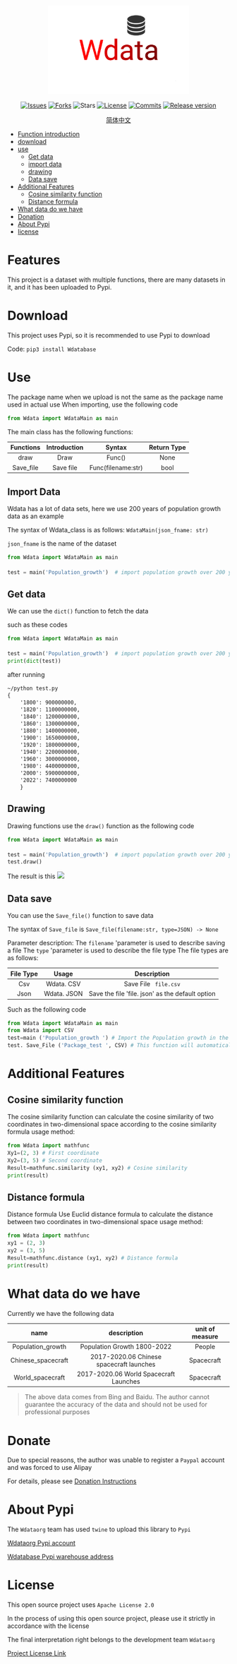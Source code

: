 <div align="center">
 
<img src="https://raw.githubusercontent.com/Wdataorg/Wdata/main/.github/logo.svg" height=200/>
 
[![Issues](https://img.shields.io/github/issues/Wdataorg/Wdata?style=for-the-badge&color=yellogreen)](https://github.com/Wdataorg/Wdata/issues)
[![Forks](https://img.shields.io/github/forks/Wdataorg/Wdata?style=for-the-badge&color=orange)](https://github.com/Wdataorg/Wdata/network/members)
![Stars](https://img.shields.io/github/stars/Wdataorg/Wdata?style=for-the-badge&color=yellowgreen)
[![License](https://img.shields.io/github/license/Wdataorg/Wdata?style=for-the-badge&color=red)](https://shiro.apache.org/license.html) 
[![Commits](https://img.shields.io/github/commit-activity/m/Wdataorg/Wdata?label=commits&style=for-the-badge&color=blue)](https://github.com/Wdataorg/Wdata/commits "Commit History")
 [![Release version](https://img.shields.io/github/v/release/Wdataorg/Wdata?color=brightgreen&label=Download&style=for-the-badge)](#release-files "Release")
 
 [简体中文](https://github.com/Wdataorg/Wdata/tree/main/README_SimpleChinese.md)


</div>

- [Function introduction](#Features)
- [download](#Download)
- [use](#Use)
    - [Get data](#Get-data)
    - [import data](#Import-data)
    - [drawing](#Drawing)
    - [Data save](#Data-save)
- [Additional Features](#Additional-Features)
    - [Cosine similarity function](#Cosine-similarity-function)
    - [Distance formula](#Distance-formula)
- [What data do we have](#What-data-do-we-have)
- [Donation](#Donate)
- [About Pypi](#About-Pypi)
- [license](#License)

# Features

This project is a dataset with multiple functions, there are many datasets in it, and it has been uploaded to Pypi.

# Download
This project uses Pypi, so it is recommended to use Pypi to download

Code: `pip3 install Wdatabase`

# Use

The package name when we upload is not the same as the package name used in actual use
When importing, use the following code

````python
from Wdata import WdataMain as main
````
The main class has the following functions:

| Functions | Introduction |       Syntax       | Return Type |
|:---------:|:------------:|:------------------:|:-----------:|
|   draw    |    Draw      |      Func()        |    None     |
| Save_file |  Save file   | Func(filename:str) |    bool     |
## Import Data
Wdata has a lot of data sets, here we use 200 years of population growth data as an example

The syntax of Wdata_class is as follows:
`WdataMain(json_fname: str)`

`json_fname` is the name of the dataset

````python
from Wdata import WdataMain as main

test = main('Population_growth')  # import population growth over 200 years
````

## Get data
We can use the `dict()` function to fetch the data

such as these codes

````python
from Wdata import WdataMain as main

test = main('Population_growth')  # import population growth over 200 years
print(dict(test))
````

after running
```shell
~/python test.py
{
    '1800': 900000000,
    '1820': 1100000000,
    '1840': 1200000000,
    '1860': 1300000000,
    '1880': 1400000000,
    '1900': 1650000000,
    '1920': 1800000000,
    '1940': 2200000000,
    '1960': 3000000000,
    '1980': 4400000000,
    '2000': 5900000000,
    '2022': 7400000000
    }
````
## Drawing
Drawing functions use the `draw()` function
as the following code

````python
from Wdata import WdataMain as main

test = main('Population_growth')  # import population growth over 200 years
test.draw()
````
The result is this
<img src="https://raw.githubusercontent.com/Wdataorg/Wdata/main/img/draw_pop.jpg"></img>

## Data save
You can use the `Save_file()` function to save data

The syntax of `Save_file` is `Save_file(filename:str, type=JSON) -> None`

Parameter description:
The `filename` 'parameter is used to describe saving a file
The `type` 'parameter is used to describe the file type
The file types are as follows:

|File Type | Usage | Description|
|:---:|:---:|:---:|
|Csv | Wdata. CSV | Save File ` file.csv`|
|Json | Wdata. JSON | Save the file 'file. json' as the default option|
Such as the following code
```python
from Wdata import WdataMain as main
from Wdata import CSV
test=main ('Population_growth ') # Import the Population growth in the past 200 years
test. Save_File ('Package_test ', CSV) # This function will automatically add the. csv suffix
```

# Additional Features
## Cosine similarity function
The cosine similarity function can calculate the cosine similarity of two coordinates in two-dimensional space according to the cosine similarity formula
usage method:
```python
from Wdata import mathfunc
Xy1=(2, 3) # First coordinate
Xy2=(3, 5) # Second coordinate
Result=mathfunc.similarity (xy1, xy2) # Cosine similarity
print(result)
```
## Distance formula
Distance formula Use Euclid distance formula to calculate the distance between two coordinates in two-dimensional space
usage method:
```python
from Wdata import mathfunc
xy1 = (2, 3)
xy2 = (3, 5)
Result=mathfunc.distance (xy1, xy2) # Distance formula
print(result)
```

# What data do we have
Currently we have the following data

| name | description | unit of measure |
|:--------------------------------:|:---------------------:|:---------:|
| Population_growth | Population Growth 1800-2022 | People |
| Chinese_spacecraft | 2017-2020.06 Chinese spacecraft launches | Spacecraft |
| World_spacecraft | 2017-2020.06 World Spacecraft Launches | Spacecraft |
> The above data comes from Bing and Baidu. The author cannot guarantee the accuracy of the data and should not be used for professional purposes

# Donate
Due to special reasons, the author was unable to register a `Paypal` account and was forced to use Alipay

For details, please see [Donation Instructions](https://wdataorg.github.io/Sponsor/)

# About Pypi
The `Wdataorg` team has used `twine` to upload this library to `Pypi`

[Wdataorg Pypi account](https://pypi.org/user/Lucky_Pupil/)

[Wdatabase Pypi warehouse address](https://pypi.org/project/Wdatabase/)

# License
This open source project uses `Apache License 2.0`

In the process of using this open source project, please use it strictly in accordance with the license

The final interpretation right belongs to the development team `Wdataorg`

[Project License Link](https://github.com/Wdataorg/Wdata/blob/main/LICENSE)

